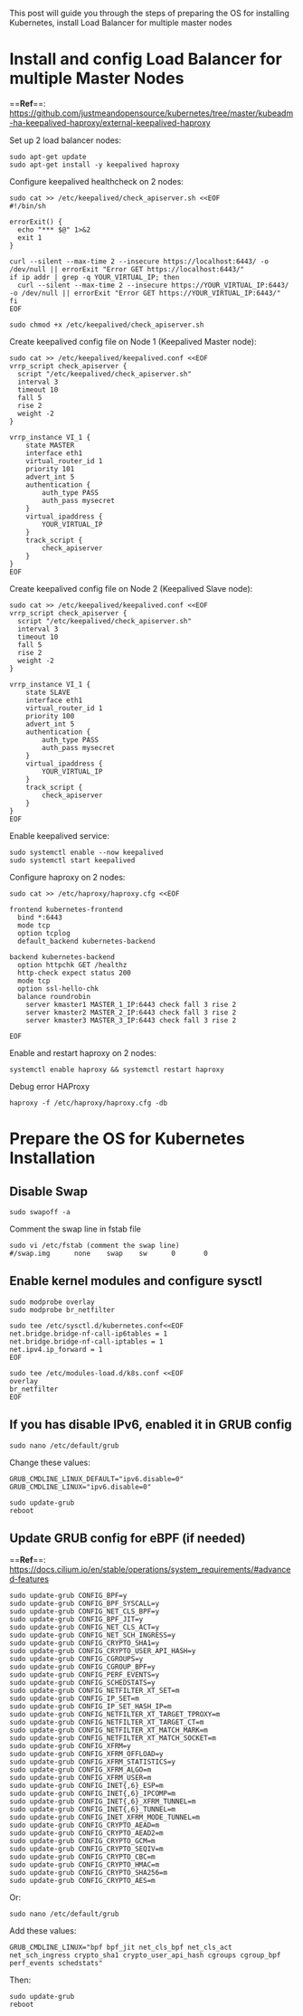 This post will guide you through the steps of preparing the OS for installing Kubernetes, install Load Balancer for multiple master nodes

# Install and config Load Balancer for multiple Master Nodes
==**Ref**==: https://github.com/justmeandopensource/kubernetes/tree/master/kubeadm-ha-keepalived-haproxy/external-keepalived-haproxy

Set up 2 load balancer nodes:
```Shell
sudo apt-get update
sudo apt-get install -y keepalived haproxy
```

Configure keepalived healthcheck on 2 nodes:
```Shell
sudo cat >> /etc/keepalived/check_apiserver.sh <<EOF
#!/bin/sh

errorExit() {
  echo "*** $@" 1>&2
  exit 1
}

curl --silent --max-time 2 --insecure https://localhost:6443/ -o /dev/null || errorExit "Error GET https://localhost:6443/"
if ip addr | grep -q YOUR_VIRTUAL_IP; then
  curl --silent --max-time 2 --insecure https://YOUR_VIRTUAL_IP:6443/ -o /dev/null || errorExit "Error GET https://YOUR_VIRTUAL_IP:6443/"
fi
EOF

sudo chmod +x /etc/keepalived/check_apiserver.sh
```

Create keepalived config file on Node 1 (Keepalived Master node):
```Shell
sudo cat >> /etc/keepalived/keepalived.conf <<EOF
vrrp_script check_apiserver {
  script "/etc/keepalived/check_apiserver.sh"
  interval 3
  timeout 10
  fall 5
  rise 2
  weight -2
}

vrrp_instance VI_1 {
    state MASTER
    interface eth1
    virtual_router_id 1
    priority 101
    advert_int 5
    authentication {
        auth_type PASS
        auth_pass mysecret
    }
    virtual_ipaddress {
        YOUR_VIRTUAL_IP
    }
    track_script {
        check_apiserver
    }
}
EOF
```

Create keepalived config file on Node 2 (Keepalived Slave node):
```Shell
sudo cat >> /etc/keepalived/keepalived.conf <<EOF
vrrp_script check_apiserver {
  script "/etc/keepalived/check_apiserver.sh"
  interval 3
  timeout 10
  fall 5
  rise 2
  weight -2
}

vrrp_instance VI_1 {
    state SLAVE
    interface eth1
    virtual_router_id 1
    priority 100
    advert_int 5
    authentication {
        auth_type PASS
        auth_pass mysecret
    }
    virtual_ipaddress {
        YOUR_VIRTUAL_IP
    }
    track_script {
        check_apiserver
    }
}
EOF
```

Enable keepalived service:
```Shell
sudo systemctl enable --now keepalived
sudo systemctl start keepalived
```

Configure haproxy on 2 nodes:
```Shell
sudo cat >> /etc/haproxy/haproxy.cfg <<EOF

frontend kubernetes-frontend
  bind *:6443
  mode tcp
  option tcplog
  default_backend kubernetes-backend

backend kubernetes-backend
  option httpchk GET /healthz
  http-check expect status 200
  mode tcp
  option ssl-hello-chk
  balance roundrobin
    server kmaster1 MASTER_1_IP:6443 check fall 3 rise 2
    server kmaster2 MASTER_2_IP:6443 check fall 3 rise 2
    server kmaster3 MASTER_3_IP:6443 check fall 3 rise 2

EOF
```

Enable and restart haproxy on 2 nodes:
```Shell
systemctl enable haproxy && systemctl restart haproxy
```

Debug error HAProxy
```Shell
haproxy -f /etc/haproxy/haproxy.cfg -db
```

# Prepare the OS for Kubernetes Installation
## Disable Swap
```Shell
sudo swapoff -a
```

Comment the swap line in fstab file
```Shell
sudo vi /etc/fstab (comment the swap line)
#/swap.img      none    swap    sw      0       0
```

## Enable kernel modules and configure sysctl
```Shell
sudo modprobe overlay  
sudo modprobe br_netfilter

sudo tee /etc/sysctl.d/kubernetes.conf<<EOF  
net.bridge.bridge-nf-call-ip6tables = 1  
net.bridge.bridge-nf-call-iptables = 1  
net.ipv4.ip_forward = 1  
EOF

sudo tee /etc/modules-load.d/k8s.conf <<EOF  
overlay  
br_netfilter  
EOF
```

## If you has disable IPv6, enabled it in  GRUB config
```Shell
sudo nano /etc/default/grub
```
Change these values:
```Shell
GRUB_CMDLINE_LINUX_DEFAULT="ipv6.disable=0"
GRUB_CMDLINE_LINUX="ipv6.disable=0"
```

```Shell
sudo update-grub
reboot
```

## Update GRUB config for eBPF (if needed)
==**Ref**==: https://docs.cilium.io/en/stable/operations/system_requirements/#advanced-features
```Shell
sudo update-grub CONFIG_BPF=y
sudo update-grub CONFIG_BPF_SYSCALL=y
sudo update-grub CONFIG_NET_CLS_BPF=y
sudo update-grub CONFIG_BPF_JIT=y
sudo update-grub CONFIG_NET_CLS_ACT=y
sudo update-grub CONFIG_NET_SCH_INGRESS=y
sudo update-grub CONFIG_CRYPTO_SHA1=y
sudo update-grub CONFIG_CRYPTO_USER_API_HASH=y
sudo update-grub CONFIG_CGROUPS=y
sudo update-grub CONFIG_CGROUP_BPF=y
sudo update-grub CONFIG_PERF_EVENTS=y
sudo update-grub CONFIG_SCHEDSTATS=y
sudo update-grub CONFIG_NETFILTER_XT_SET=m
sudo update-grub CONFIG_IP_SET=m
sudo update-grub CONFIG_IP_SET_HASH_IP=m
sudo update-grub CONFIG_NETFILTER_XT_TARGET_TPROXY=m
sudo update-grub CONFIG_NETFILTER_XT_TARGET_CT=m
sudo update-grub CONFIG_NETFILTER_XT_MATCH_MARK=m
sudo update-grub CONFIG_NETFILTER_XT_MATCH_SOCKET=m
sudo update-grub CONFIG_XFRM=y
sudo update-grub CONFIG_XFRM_OFFLOAD=y
sudo update-grub CONFIG_XFRM_STATISTICS=y
sudo update-grub CONFIG_XFRM_ALGO=m
sudo update-grub CONFIG_XFRM_USER=m
sudo update-grub CONFIG_INET{,6}_ESP=m
sudo update-grub CONFIG_INET{,6}_IPCOMP=m
sudo update-grub CONFIG_INET{,6}_XFRM_TUNNEL=m
sudo update-grub CONFIG_INET{,6}_TUNNEL=m
sudo update-grub CONFIG_INET_XFRM_MODE_TUNNEL=m
sudo update-grub CONFIG_CRYPTO_AEAD=m
sudo update-grub CONFIG_CRYPTO_AEAD2=m
sudo update-grub CONFIG_CRYPTO_GCM=m
sudo update-grub CONFIG_CRYPTO_SEQIV=m
sudo update-grub CONFIG_CRYPTO_CBC=m
sudo update-grub CONFIG_CRYPTO_HMAC=m
sudo update-grub CONFIG_CRYPTO_SHA256=m
sudo update-grub CONFIG_CRYPTO_AES=m
```

Or:
```Shell
sudo nano /etc/default/grub
```
Add these values:
```Shell
GRUB_CMDLINE_LINUX="bpf bpf_jit net_cls_bpf net_cls_act net_sch_ingress crypto_sha1 crypto_user_api_hash cgroups cgroup_bpf perf_events schedstats"
```

Then:
```Shell
sudo update-grub
reboot
```
